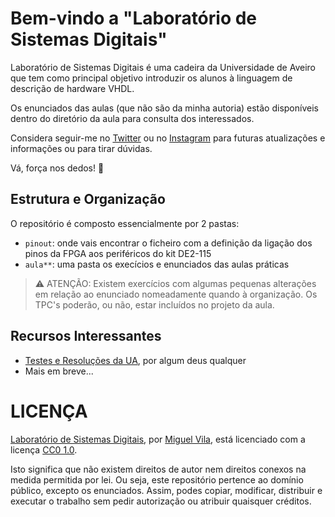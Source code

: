 # Bem-vindo a "Laboratório de Sistemas Digitais"

Laboratório de Sistemas Digitais é uma cadeira da Universidade de Aveiro que tem como principal objetivo introduzir os alunos à linguagem de descrição de hardware VHDL.

Os enunciados das aulas (que não são da minha autoria) estão disponíveis dentro do diretório da aula para consulta dos interessados.

Considera seguir-me no [Twitter](https://twitter.com/miguelviladev) ou no [Instagram](https://www.instagram.com/miguelviladev/) para futuras atualizações e informações ou para tirar dúvidas.

Vá, força nos dedos! 🚀

## Estrutura e Organização

O repositório é composto essencialmente por 2 pastas:

- `pinout`: onde vais encontrar o ficheiro com a definição da ligação dos pinos da FPGA aos periféricos do kit DE2-115
- `aula**`: uma pasta os execícios e enunciados das aulas práticas

> ⚠️ ATENÇÃO: Existem exercícios com algumas pequenas alterações em relação ao enunciado nomeadamente quando à organização. Os TPC's poderão, ou não, estar incluídos no projeto da aula.

## Recursos Interessantes

- [Testes e Resoluções da UA](https://www.youtube.com/watch?v=iik25wqIuFo), por algum deus qualquer
- Mais em breve...

# LICENÇA

[Laboratório de Sistemas Digitais](https://github.com/miguelviladev/laboratorio-de-sistemas-digitais), por [Miguel Vila](https://github.com/miguelviladev), está licenciado com a licença [CC0 1.0](LICENSE).

Isto significa que não existem direitos de autor nem direitos conexos na medida permitida por lei. Ou seja, este repositório pertence ao domínio público, excepto os enunciados. Assim, podes copiar, modificar, distribuir e executar o trabalho sem pedir autorização ou atribuir quaisquer créditos.